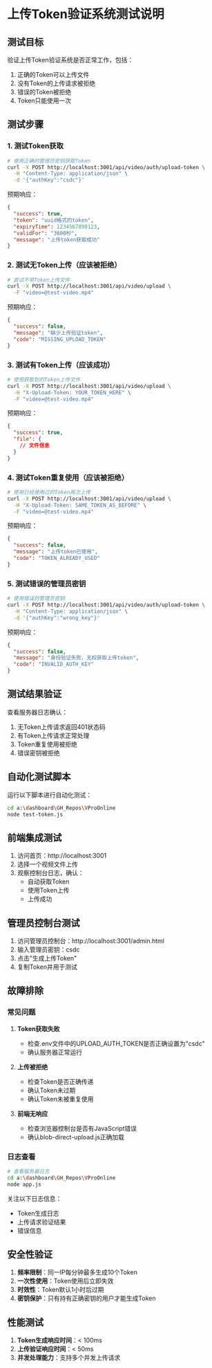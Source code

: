 # 上传Token验证系统测试说明

## 测试目标

验证上传Token验证系统是否正常工作，包括：
1. 正确的Token可以上传文件
2. 没有Token的上传请求被拒绝
3. 错误的Token被拒绝
4. Token只能使用一次

## 测试步骤

### 1. 测试Token获取

```bash
# 使用正确的管理员密钥获取Token
curl -X POST http://localhost:3001/api/video/auth/upload-token \
  -H "Content-Type: application/json" \
  -d '{"authKey":"csdc"}'
```

预期响应：
```json
{
  "success": true,
  "token": "uuid格式的token",
  "expiryTime": 1234567890123,
  "validFor": "3600秒",
  "message": "上传token获取成功"
}
```

### 2. 测试无Token上传（应该被拒绝）

```bash
# 尝试不带Token上传文件
curl -X POST http://localhost:3001/api/video/upload \
  -F "video=@test-video.mp4"
```

预期响应：
```json
{
  "success": false,
  "message": "缺少上传验证token",
  "code": "MISSING_UPLOAD_TOKEN"
}
```

### 3. 测试有Token上传（应该成功）

```bash
# 使用获取到的Token上传文件
curl -X POST http://localhost:3001/api/video/upload \
  -H "X-Upload-Token: YOUR_TOKEN_HERE" \
  -F "video=@test-video.mp4"
```

预期响应：
```json
{
  "success": true,
  "file": {
    // 文件信息
  }
}
```

### 4. 测试Token重复使用（应该被拒绝）

```bash
# 使用已经使用过的Token再次上传
curl -X POST http://localhost:3001/api/video/upload \
  -H "X-Upload-Token: SAME_TOKEN_AS_BEFORE" \
  -F "video=@test-video.mp4"
```

预期响应：
```json
{
  "success": false,
  "message": "上传token已使用",
  "code": "TOKEN_ALREADY_USED"
}
```

### 5. 测试错误的管理员密钥

```bash
# 使用错误的管理员密钥
curl -X POST http://localhost:3001/api/video/auth/upload-token \
  -H "Content-Type: application/json" \
  -d '{"authKey":"wrong_key"}'
```

预期响应：
```json
{
  "success": false,
  "message": "身份验证失败，无权获取上传token",
  "code": "INVALID_AUTH_KEY"
}
```

## 测试结果验证

查看服务器日志确认：
1. 无Token上传请求返回401状态码
2. 有Token上传请求正常处理
3. Token重复使用被拒绝
4. 错误密钥被拒绝

## 自动化测试脚本

运行以下脚本进行自动化测试：

```bash
cd a:\dashboard\GH_Repos\VProOnline
node test-token.js
```

## 前端集成测试

1. 访问首页：http://localhost:3001
2. 选择一个视频文件上传
3. 观察控制台日志，确认：
   - 自动获取Token
   - 使用Token上传
   - 上传成功

## 管理员控制台测试

1. 访问管理员控制台：http://localhost:3001/admin.html
2. 输入管理员密钥：csdc
3. 点击"生成上传Token"
4. 复制Token并用于测试

## 故障排除

### 常见问题

1. **Token获取失败**
   - 检查.env文件中的UPLOAD_AUTH_TOKEN是否正确设置为"csdc"
   - 确认服务器正常运行

2. **上传被拒绝**
   - 检查Token是否正确传递
   - 确认Token未过期
   - 确认Token未被重复使用

3. **前端无响应**
   - 检查浏览器控制台是否有JavaScript错误
   - 确认blob-direct-upload.js正确加载

### 日志查看

```bash
# 查看服务器日志
cd a:\dashboard\GH_Repos\VProOnline
node app.js
```

关注以下日志信息：
- Token生成日志
- 上传请求验证结果
- 错误信息

## 安全性验证

1. **频率限制**：同一IP每分钟最多生成10个Token
2. **一次性使用**：Token使用后立即失效
3. **时效性**：Token默认1小时后过期
4. **密钥保护**：只有持有正确密钥的用户才能生成Token

## 性能测试

1. **Token生成响应时间**：< 100ms
2. **上传验证响应时间**：< 50ms
3. **并发处理能力**：支持多个并发上传请求